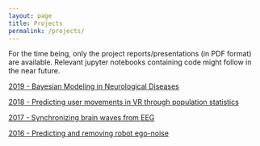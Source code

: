 ```yaml
---
layout: page
title: Projects
permalink: /projects/
---
```


For the time being, only the project reports/presentations (in PDF format) are available. Relevant jupyter notebooks containing code might follow in the near future.

[2019 - Bayesian Modeling in Neurological Diseases](/assets/bayesian_ad.pdf)

[2018 - Predicting user movements in VR through population statistics](/assets/vr_prediction.pdf)

[2017 - Synchronizing brain waves from EEG](/assets/eeg_synchronization.pdf)

[2016 - Predicting and removing robot ego-noise](/assets/ego_noise.pdf)
